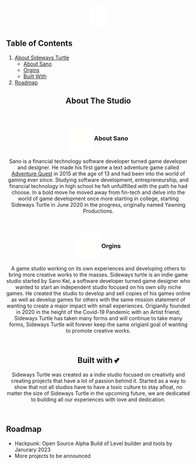 <!-- LOGO -->
<p align="center">
  <a href="https://sidewaysturtle.com">
    <img src="https://github.com/SidewaysTurtle/.github/blob/main/assets/logo.png" alt="Logo_Banner" width="10%" height="50%">
  </a>
</p>

<!-- TABLE OF CONTENTS -->
 ## Table of Contents
  <ol>
    <li>
      <a href="#about">About Sideways Turtle</a>
      <ul>
        <li><a href="#about-about">About Sano</a></li>
        <li><a href="#about-orgins">Orgins</a></li>
        <li><a href="#built-with-love">Built With</a></li>
      </ul>
    </li>
    <li><a href="#roadmap">Roadmap</a></li>
  </ol>

<!-- ABOUT THE PROJECT -->
<h2 align="center" id="about">About The Studio</h2>
<br />
<h3 align="center" id="about-about"><img src="https://github.com/SidewaysTurtle/.github/blob/main/assets/logo.png" align="center" alt="Logo_Pic" width="70" height="70"><strong>About Sano</strong></h3>
<p align="center">
Sano is a financial technology software developer turned game developer and designer. He made his first game a text adventure game called <a href="https://gist.github.com/Sanokei/7b7ab7a44d288a67756139b36e9a40da">Adventure Quest</a> in 2015 at the age of 13 and had been into the world of gaming ever since. Studying software development, entrepreneurship, and financial technology in high school he felt unfullfilled with the path he had choose. In a bold move he moved away from fin-tech and delve into the world of game development once more starting in college, starting Sideways Turtle in June 2020 in the progress, originally named Yawning Productions.
</p>  
<br />
<h3 align="center" id="about-orgins"><img src="https://github.com/SidewaysTurtle/.github/blob/main/assets/logo.png" align="center" alt="Logo_Pic" width="70" height="70"><strong>Orgins</strong></h3>
<p align="center">
A game studio working on its own experiences and developing others to bring more creative works to the masses. Sideways turtle is an indie game studio started by Sano Kei, a software developer turned game designer who wanted to start an independent studio focused on his own silly niche games. He created the studio to develop and sell copies of his games online as well as develop games for others with the same mission statement of wanting to create a major impact with small experiences. Origianlly founded in 2020 in the height of the Covid-19 Pandemic with an Artist friend; Sideways Turtle has taken many forms and will continue to take many forms, Sideways Turtle will forever keep the same origianl goal of wanting to promote creative works.  
</p>
<br />
<h2 align="center" id="built-with-love">Built with 💕</h2>
<p align="center">
Sideways Turtle was created as a indie studio focused on creativity and creating projects that have a lot of passion behind it. Started as a way to show that not all studios have to have a toxic culture to stay afloat, no matter the size of Sideways Turtle in the upcoming future, we are dedicated to building all our experiences with love and dedication.
</p>
<br />

<!-- ROADMAP -->
<h2 id="roadmap">Roadmap</h2>
<ul>
  <li>Hackpunk: Open Source Alpha Build of Level builder and tools by Janurary 2023</li>
  <li>More projects to be announced</li>
</ul>
